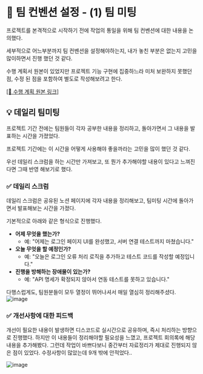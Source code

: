 # 📝 팀 컨벤션 설정 - (1) 팀 미팅 

프로젝트를 본격적으로 시작하기 전에 작업의 통일을 위해 팀 컨벤션에 대한 내용을 논의했다.

세부적으로 어느부분까지 팀 컨벤션을 설정해야하는지, 내가 놓친 부분은 없는지 고민을 많이하면서 진행 했던 것 같다.

수행 계획서 원본이 있었지만 프로젝트 기능 구현에 집중하느라 미처 보완하지 못했던 점, 수정 된 점을 포함하여 별도로 작성해보려고 한다.

[[🔗 수행 계획 원본 링크]](https://www.notion.so/2-2-20053353e9c18017b06af9faee681b14?source=copy_link)

## 💡 데일리 팀미팅
프로젝트 기간 전에는 팀원들이 각자 공부한 내용을 정리하고, 돌아가면서 그 내용을 발표하는 시간을 가졌었다.

프로젝트 기간에는 이 시간을 어떻게 사용해야 좋을까라는 고민을 많이 했던 것 같다.

우선 데일리 스크럼을 하는 시간만 가져보고, 또 뭔가 추가해야할 내용이 있다고 느껴진다면 그때 반영 해보기로 했다.


### ✅ 데일리 스크럼
데일리 스크럼은 공유된 노션 페이지에 각자 내용을 정리해보고, 팀미팅 시간에 돌아가면서 발표해보는 시간을 가졌다.  

기본적으로 아래와 같은 형식으로 진행했다.
- **어제 무엇을 했는가?**
    - 예: "어제는 로그인 페이지 UI를 완성했고, 서버 연결 테스트까지 마쳤습니다."
- **오늘 무엇을 할 예정인가?**
    - 예: "오늘은 로그인 오류 처리 로직을 추가하고 테스트 코드를 작성할 예정입니다."
- **진행을 방해하는 장애물이 있는가?**
    - 예: "API 명세가 확정되지 않아서 연동 테스트를 못하고 있습니다."

다행스럽게도, 팀원분들이 모두 열정이 뛰어나셔서 매일 열심히 정리해주셨다.
![image](https://github.com/user-attachments/assets/be03109c-63f3-4b80-be65-e6550a906752)

### ✅ 개선사항에 대한 피드백
개선이 필요한 내용이 발생하면 디스코드로 실시간으로 공유하며, 즉시 처리하는 방향으로 진행했다.
하지만 이 내용들이 정리해야할 필요성을 느꼈고, 프로젝트 회의록에 해당 내용을 추가해봤다.
그런데 작업이 바쁘다보니 중간부터 자료정리가 제대로 진행되지 않은 점이 있었다.
수정사항이 많았는데 9개 밖에 안적었다..

![image](https://github.com/user-attachments/assets/ab57d4e3-79ff-4a04-85a9-f046e1a076da)


